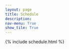 ```yaml
---
layout: page
title: Schedule
description: 
nav-menu: True
show_tile: True
---
```


 {% include schedule.html %}